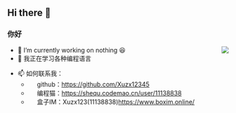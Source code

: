 ## Hi there 👋

### 你好

<div align="left">
<img align="right" src="https://github-readme-stats.vercel.app/api?username=Xuzx_Ricky&show_icons=true&count_private=false&theme=vue-dark" />
</div>

- 🔭 I’m currently working on nothing 😆
- 🌱 我正在学习各种编程语言
<!--
- 👯 I’m looking to collaborate on ...
- 🤔 I’m looking for help with ...
- 💬 Ask me about ...
-->
- 📫 如何联系我：
  - <img src="https://github.com/favicon.ico" height="16px"> github：https://github.com/Xuzx12345
  - <img src="https://shequ.codemao.cn/favicon.ico" height="16px"> 编程猫：https://shequ.codemao.cn/user/11138838
  - <img src="https://is1-ssl.mzstatic.com/image/thumb/Purple221/v4/50/ef/c2/50efc215-a8c3-73cf-031c-1878697761a1/AppIcon-0-0-1x_U007emarketing-0-8-0-0-85-220.png/460x0w.webp" height="16px"> 盒子IM：Xuzx123(11138838)https://www.boxim.online/
<!--
- 😄 Pronouns: ...
- ⚡ Fun fact: ...
-->

